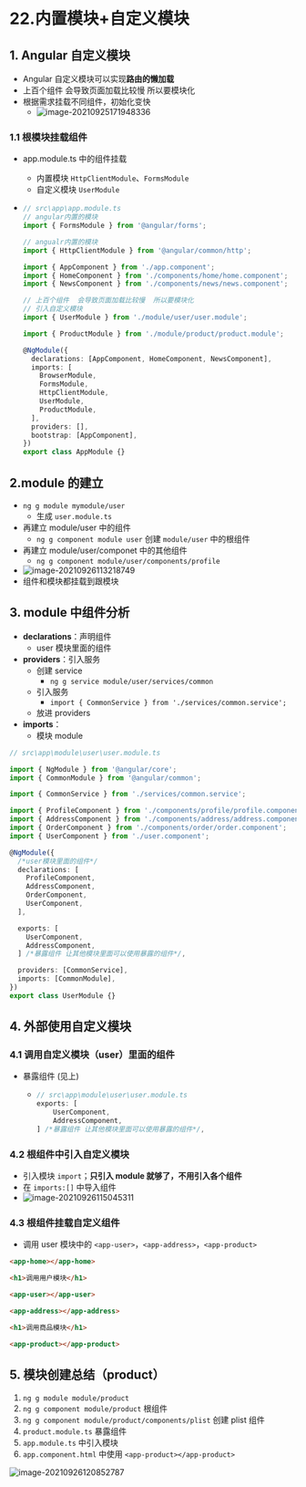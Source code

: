 # 22.内置模块+自定义模块

## 1. Angular 自定义模块

- Angular 自定义模块可以实现**路由的懒加载**
- 上百个组件 会导致页面加载比较慢 所以要模块化
- 根据需求挂载不同组件，初始化变快
  - ![image-20210925171948336](https://raw.githubusercontent.com/TWDH/Leetcode-From-Zero/pictures/img/image-20210925171948336.png)

### 1.1 根模块挂载组件

- app.module.ts 中的组件挂载
  - 内置模块 `HttpClientModule`、`FormsModule`
  - 自定义模块 `UserModule`

- ```typescript
  // src\app\app.module.ts
  // angular内置的模块
  import { FormsModule } from '@angular/forms';
  
  // angualr内置的模块
  import { HttpClientModule } from '@angular/common/http';
  
  import { AppComponent } from './app.component';
  import { HomeComponent } from './components/home/home.component';
  import { NewsComponent } from './components/news/news.component';
  
  // 上百个组件  会导致页面加载比较慢  所以要模块化
  // 引入自定义模块
  import { UserModule } from './module/user/user.module';
  
  import { ProductModule } from './module/product/product.module';
  
  @NgModule({
    declarations: [AppComponent, HomeComponent, NewsComponent],
    imports: [
      BrowserModule,
      FormsModule,
      HttpClientModule,
      UserModule,
      ProductModule,
    ],
    providers: [],
    bootstrap: [AppComponent],
  })
  export class AppModule {}
  ```

## 2.module 的建立

- `ng g module mymodule/user`
  - 生成 `user.module.ts`
- 再建立 module/user 中的组件
  - `ng g component module user` 创建 `module/user` 中的根组件
- 再建立 module/user/componet 中的其他组件
  - `ng g component module/user/components/profile`
- ![image-20210926113218749](https://raw.githubusercontent.com/TWDH/Leetcode-From-Zero/pictures/img/image-20210926113218749.png)
- 组件和模块都挂载到跟模块

## 3. module 中组件分析

- **declarations**：声明组件
  - user 模块里面的组件
- **providers**：引入服务
  - 创建 service
    - `ng g service module/user/services/common`
  - 引入服务
    - `import { CommonService } from './services/common.service';`
  - 放进 providers
- **imports**：
  - 模块 module

```typescript
// src\app\module\user\user.module.ts

import { NgModule } from '@angular/core';
import { CommonModule } from '@angular/common';

import { CommonService } from './services/common.service';

import { ProfileComponent } from './components/profile/profile.component';
import { AddressComponent } from './components/address/address.component';
import { OrderComponent } from './components/order/order.component';
import { UserComponent } from './user.component';

@NgModule({
  /*user模块里面的组件*/
  declarations: [
    ProfileComponent,
    AddressComponent,
    OrderComponent,
    UserComponent,
  ],

  exports: [
    UserComponent,
    AddressComponent,
  ] /*暴露组件 让其他模块里面可以使用暴露的组件*/,

  providers: [CommonService],
  imports: [CommonModule],
})
export class UserModule {}
```

## 4. 外部使用自定义模块

### 4.1 调用自定义模块（user）里面的组件

- 暴露组件 (见上)

  - ```typescript
    // src\app\module\user\user.module.ts
    exports: [
        UserComponent,
        AddressComponent,
    ] /*暴露组件 让其他模块里面可以使用暴露的组件*/,
    ```

### 4.2 根组件中引入自定义模块

- 引入模块 `import`；**只引入 module 就够了，不用引入各个组件**
- 在 `imports:[]` 中导入组件 
- ![image-20210926115045311](https://raw.githubusercontent.com/TWDH/Leetcode-From-Zero/pictures/img/image-20210926115045311.png)

### 4.3 根组件挂载自定义组件

- 调用 user 模块中的 `<app-user>`，`<app-address>`，`<app-product>`

```html
<app-home></app-home>

<h1>调用用户模块</h1>

<app-user></app-user>

<app-address></app-address>

<h1>调用商品模块</h1>

<app-product></app-product>
```

## 5. 模块创建总结（product）

1. `ng g module module/product`
2. `ng g component module/product` 根组件
3. `ng g component module/product/components/plist` 创建 plist 组件
4. `product.module.ts` 暴露组件
5. `app.module.ts` 中引入模块
6. `app.component.html` 中使用 `<app-product></app-product>`

![image-20210926120852787](https://raw.githubusercontent.com/TWDH/Leetcode-From-Zero/pictures/img/image-20210926120852787.png)















